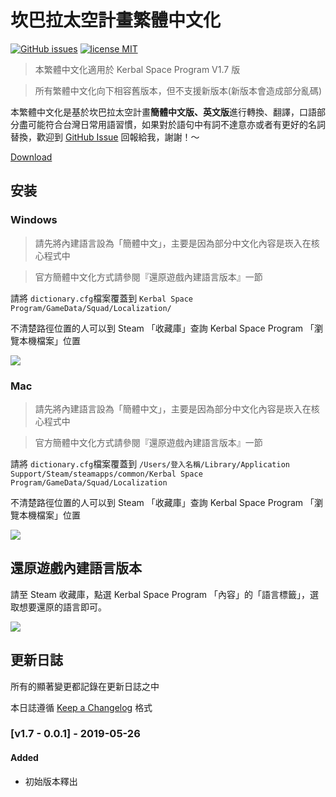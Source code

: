 # 坎巴拉太空計畫繁體中文化

[![GitHub issues][issues-image]][issues-url]
[![license MIT][license-image]][license-url]

> 本繁體中文化適用於 Kerbal Space Program V1.7 版

> 所有繁體中文化向下相容舊版本，但不支援新版本(新版本會造成部分亂碼)

本繁體中文化是基於坎巴拉太空計畫**簡體中文版、英文版**進行轉換、翻譯，口語部分盡可能符合台灣日常用語習慣，如果對於語句中有詞不達意亦或者有更好的名詞替換，歡迎到 [GitHub Issue](https://github.com/shuwn/KSP-Traditional-Chinese/issues) 回報給我，謝謝！～

[Download](https://github.com/shuwn/KSP-Traditional-Chinese/archive/0.0.1.zip)


## 安装

### Windows

> 請先將內建語言設為「簡體中文」，主要是因為部分中文化內容是崁入在核心程式中

> 官方簡體中文化方式請參閱『還原遊戲內建語言版本』一節

請將 `dictionary.cfg`檔案覆蓋到 `Kerbal Space Program/GameData/Squad/Localization/`

不清楚路徑位置的人可以到 Steam 「收藏庫」查詢 Kerbal Space Program 「瀏覽本機檔案」位置

![](https://i.imgur.com/j4TiFJm.png)

### Mac

> 請先將內建語言設為「簡體中文」，主要是因為部分中文化內容是崁入在核心程式中

> 官方簡體中文化方式請參閱『還原遊戲內建語言版本』一節

請將 `dictionary.cfg`檔案覆蓋到 `/Users/登入名稱/Library/Application Support/Steam/steamapps/common/Kerbal Space Program/GameData/Squad/Localization`

不清楚路徑位置的人可以到 Steam 「收藏庫」查詢 Kerbal Space Program 「瀏覽本機檔案」位置

![](https://i.imgur.com/j4TiFJm.png)


## 還原遊戲內建語言版本

請至 Steam 收藏庫，點選 Kerbal Space Program 「內容」的「語言標籤」，選取想要還原的語言即可。

![](https://i.imgur.com/Lhgk1my.png)


## 更新日誌

所有的顯著變更都記錄在更新日誌之中

本日誌遵循 [Keep a Changelog](https://keepachangelog.com/zh-TW/1.0.0) 格式

### [v1.7 - 0.0.1] - 2019-05-26

#### Added

* 初始版本釋出


<!-- Badges Link -->

[issues-url]: https://github.com/shuwn/KSP-Traditional-Chinese/issues
[issues-image]: https://img.shields.io/github/issues/52cik/github-hans.svg

[license-url]: https://opensource.org/licenses/MIT
[license-image]: https://img.shields.io/badge/license-MIT-blue.svg
